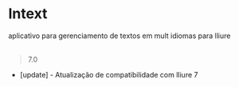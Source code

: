 Intext
======

aplicativo para gerenciamento de textos em mult idiomas para lliure
<br>
<br>

>7.0

- [update] - Atualização de compatibilidade com lliure 7


